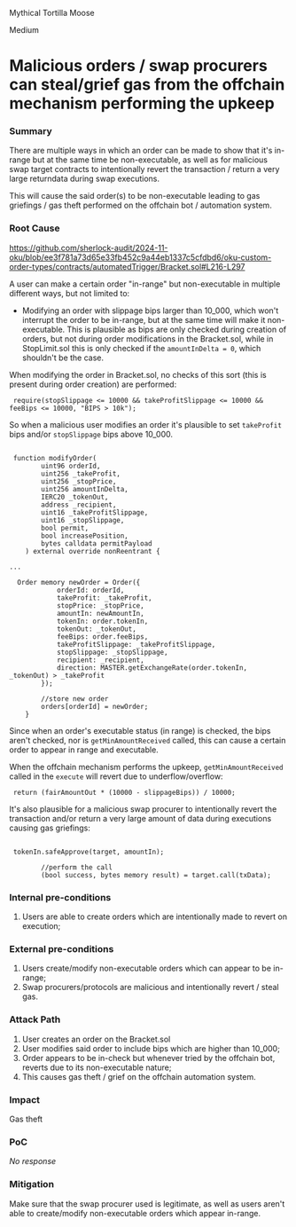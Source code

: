 Mythical Tortilla Moose

Medium

# Malicious orders / swap procurers can steal/grief gas from the offchain mechanism performing the upkeep

### Summary

There are multiple ways in which an order can be made to show that it's in-range but at the same time be non-executable, as well as for malicious swap target contracts to intentionally revert the transaction / return a very large returndata during swap executions.

This will cause the said order(s) to be non-executable leading to gas griefings / gas theft performed on the offchain bot / automation system.

### Root Cause

https://github.com/sherlock-audit/2024-11-oku/blob/ee3f781a73d65e33fb452c9a44eb1337c5cfdbd6/oku-custom-order-types/contracts/automatedTrigger/Bracket.sol#L216-L297

A user can make a certain order "in-range" but non-executable in multiple different ways, but not limited to: 

- Modifying an order with slippage bips larger than 10_000, which won't interrupt the order to be in-range, but at the same time will make it non-executable. 
This is plausible as bips are only checked during creation of orders, but not during order modifications in the Bracket.sol, while in StopLimit.sol this is only checked if the `amountInDelta = 0`, which shouldn't be the case.

When modifying the order in Bracket.sol, no checks of this sort (this is present during order creation) are performed:

```solidity
 require(stopSlippage <= 10000 && takeProfitSlippage <= 10000 && feeBips <= 10000, "BIPS > 10k");
``` 

So when a malicious user modifies an order it's plausible to set `takeProfit` bips and/or `stopSlippage` bips above 10_000.

```solidity

 function modifyOrder(
        uint96 orderId,
        uint256 _takeProfit,
        uint256 _stopPrice,
        uint256 amountInDelta,
        IERC20 _tokenOut,
        address _recipient,
        uint16 _takeProfitSlippage,
        uint16 _stopSlippage,
        bool permit,
        bool increasePosition,
        bytes calldata permitPayload
    ) external override nonReentrant {

...

  Order memory newOrder = Order({
            orderId: orderId,
            takeProfit: _takeProfit,
            stopPrice: _stopPrice,
            amountIn: newAmountIn,
            tokenIn: order.tokenIn,
            tokenOut: _tokenOut,
            feeBips: order.feeBips,
            takeProfitSlippage: _takeProfitSlippage,
            stopSlippage: _stopSlippage,
            recipient: _recipient,
            direction: MASTER.getExchangeRate(order.tokenIn, _tokenOut) > _takeProfit
        });

        //store new order
        orders[orderId] = newOrder;
    }

```

Since when an order's executable status (in range) is checked, the bips aren't checked, nor is `getMinAmountReceived` called, this can cause a certain order to appear in range and executable. 

When the offchain mechanism performs the upkeep, `getMinAmountReceived` called in the `execute` will revert due to underflow/overflow: 

```solidity
 return (fairAmountOut * (10000 - slippageBips)) / 10000; 

```

It's also plausible for a malicious swap procurer to intentionally revert the transaction and/or return a very large amount of data during executions causing gas griefings: 

```solidity

 tokenIn.safeApprove(target, amountIn);

        //perform the call
        (bool success, bytes memory result) = target.call(txData);

```

### Internal pre-conditions

1. Users are able to create orders which are intentionally made to revert on execution;

### External pre-conditions

1. Users create/modify non-executable orders which can appear to be in-range;
2. Swap procurers/protocols are malicious and intentionally revert / steal gas.

### Attack Path

1. User creates an order on the Bracket.sol
2. User modifies said order to include bips which are higher than 10_000;
3. Order appears to be in-check but whenever tried by the offchain bot, reverts due to its non-executable nature;
4. This causes gas theft / grief on the offchain automation system.

### Impact

Gas theft

### PoC

_No response_

### Mitigation

Make sure that the swap procurer used is legitimate, as well as users aren't able to create/modify non-executable orders which appear in-range.